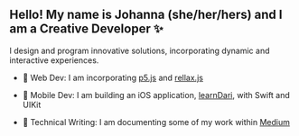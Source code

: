 ## Hello! My name is Johanna (she/her/hers) and I am a Creative Developer ✨

I design and program innovative solutions, incorporating dynamic and interactive experiences.

- 🌱 Web Dev: I am incorporating [p5.js](https://p5js.org) and [rellax.js](https://dixonandmoe.com/rellax)

- 📱 Mobile Dev: I am building an iOS application, [learnDari](https://github.com/sand-bar-io/learnDari), with Swift and UIKit

- 💬 Technical Writing: I am documenting some of my work within [Medium](https://boolxr.medium.com) 
